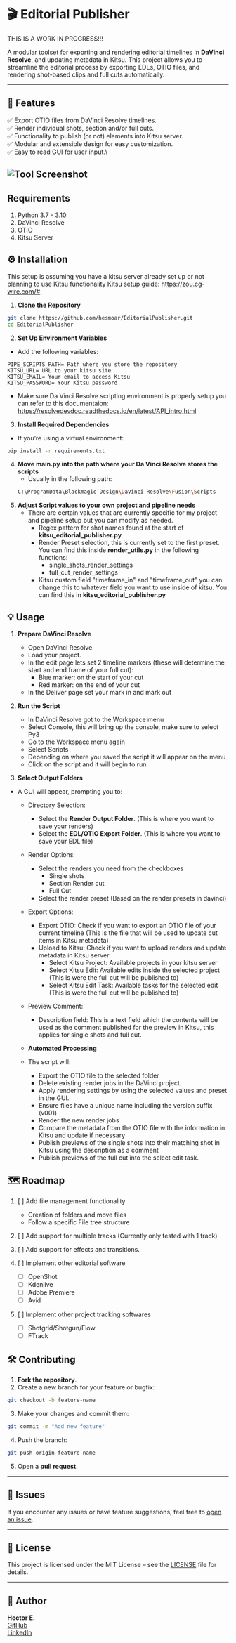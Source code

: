 # 🎬 Editorial Publisher
THIS IS A WORK IN PROGRESS!!!

A modular toolset for exporting and rendering editorial timelines in **DaVinci Resolve**, and updating metadata in Kitsu. This project allows you to streamline the editorial process by exporting EDLs, OTIO files, and rendering shot-based clips and full cuts automatically.

---

## 🚀 **Features**

✅ Export OTIO files from DaVinci Resolve timelines.\
✅ Render individual shots, section and/or full cuts.\
✅ Functionality to publish (or not) elements into Kitsu server.\
✅ Modular and extensible design for easy customization.\
✅ Easy to read GUI for user input.\

![Tool Screenshot](https://github.com/hesmoar/EditorialPublisher/blob/UI-experiment-logging/readme_resources/EditorialPublisher_newLayout.png)
---

## **Requirements**

1. Python 3.7 - 3.10
2. DaVinci Resolve
3. OTIO
4. Kitsu Server


## ⚙️ **Installation**
This setup is assuming you have a kitsu server already set up or not planning to use Kitsu functionality 
Kitsu setup guide: https://zou.cg-wire.com/#

1. **Clone the Repository**

```bash
git clone https://github.com/hesmoar/EditorialPublisher.git
cd EditorialPublisher
```

2. **Set Up Environment Variables**

- Add the following variables:

```
PIPE_SCRIPTS_PATH= Path where you store the repository
KITSU_URL= URL to your kitsu site
KITSU_EMAIL= Your email to access Kitsu
KITSU_PASSWORD= Your Kitsu password 
```
- Make sure Da Vinci Resolve scripting environment is properly setup you can refer to this documentaion: https://resolvedevdoc.readthedocs.io/en/latest/API_intro.html

3. **Install Required Dependencies**

- If you’re using a virtual environment:

```bash
pip install -r requirements.txt
```
4. **Move main.py into the path where your Da Vinci Resolve stores the scripts**
   - Usually in the following path:
   ```bash
   C:\ProgramData\Blackmagic Design\DaVinci Resolve\Fusion\Scripts
   ```
5. **Adjust Script values to your own project and pipeline needs**
   - There are certain values that are currently specific for my project and pipeline setup but you can modify as needed. 
      - Regex pattern for shot names found at the start of **kitsu_editorial_publisher.py**
      - Render Preset selection, this is currently set to the first preset. You can find this inside **render_utils.py** in the following functions:
         - single_shots_render_settings
         - full_cut_render_settings
      - Kitsu custom field "timeframe_in" and "timeframe_out" you can change this to whatever field you want to use inside of kitsu. You can find this in **kitsu_editorial_publisher.py**


## 💡 **Usage**

1. **Prepare DaVinci Resolve**
   - Open DaVinci Resolve.
   - Load your project.
   - In the edit page lets set 2 timeline markers (these will determine the start and end frame of your full cut):
      - Blue marker: on the start of your cut
      - Red marker: on the end of your cut 
   - In the Deliver page set your mark in and mark out


2. **Run the Script**
   - In DaVinci Resolve got to the Workspace menu
   - Select Console, this will bring up the console, make sure to select Py3
   - Go to the Workspace menu again
   - Select Scripts
   - Depending on where you saved the script it will appear on the menu 
   - Click on the script and it will begin to run

3. **Select Output Folders**

- A GUI will appear, prompting you to:
   - Directory Selection:
      - Select the **Render Output Folder**. (This is where you want to save your renders)
      - Select the **EDL/OTIO Export Folder**. (This is where you want to save your EDL file)
   - Render Options:
      - Select the renders you need from the checkboxes
         - Single shots
         - Section Render cut
         - Full Cut 
      - Select the render preset (Based on the render presets in davinci)
   - Export Options:
      - Export OTIO: Check if you want to export an OTIO file of your current timeline (This is the file that will be used to update cut items in Kitsu metadata)
      - Upload to Kitsu: Check if you want to upload renders and update metadata in Kitsu server
         - Select Kitsu Project: Available projects in your kitsu server
         - Select Kitsu Edit: Available edits inside the selected project (This is were the full cut will be published to)
         - Select Kitsu Edit Task: Available tasks for the selected edit (This is were the full cut will be published to)
   - Preview Comment:
      - Description field: This is a text field which the contents will be used as the comment published for the preview in Kitsu, this applies for single shots and full cut. 

   - **Automated Processing**
   - The script will:
     - Export the OTIO file to the selected folder
     - Delete existing render jobs in the DaVinci project.
     - Apply rendering settings by using the selected values and preset in the GUI.
     - Ensure files have a unique name including the version suffix (v001)
     - Render the new render jobs
     - Compare the metadata from the OTIO file with the information in Kitsu and update if necessary
     - Publish previews of the single shots into their matching shot in Kitsu using the description as a comment
     - Publish previews of the full cut into the select edit task. 

## 🗺️ Roadmap
1. [ ] Add file management functionality
   * Creation of folders and move files
   * Follow a specific File tree structure

2. [ ] Add support for multiple tracks (Currently only tested with 1 track)

3. [ ] Add support for effects and transitions. 

4. [ ] Implement other editorial software
   * [ ] OpenShot
   * [ ] Kdenlive
   * [ ] Adobe Premiere
   * [ ] Avid

5. [ ] Implement other project tracking softwares
   * [ ] Shotgrid/Shotgun/Flow
   * [ ] FTrack

## 🛠️ **Contributing**

1. **Fork the repository**.
2. Create a new branch for your feature or bugfix:

```bash
git checkout -b feature-name
```

3. Make your changes and commit them:

```bash
git commit -m "Add new feature"
```

4. Push the branch:

```bash
git push origin feature-name
```

5. Open a **pull request**.

---

## 🐛 **Issues**

If you encounter any issues or have feature suggestions, feel free to [open an issue](https://github.com/hesmoar/EditorialPublisher/issues).

---

## 📄 **License**

This project is licensed under the MIT License – see the [LICENSE](LICENSE) file for details.

---

## 👥 **Author**

**Hector E.**\
[GitHub](https://github.com/hesmoar)\
[LinkedIn](https://www.linkedin.com/in/hesmoar)



